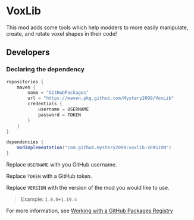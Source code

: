 # VoxLib
This mod adds some tools which help modders to more easily manipulate, create, and rotate voxel shapes in their code!

## Developers
### Declaring the dependency
```gradle
repositories {
    maven {
        name = "GitHubPackages"
        url = "https://maven.pkg.github.com/Mystery2099/VoxLib"
        credentials {
            username = USERNAME
            password = TOKEN
        }
    }
}

dependencies {
    modImplementation("com.github.mystery2099:voxlib:VERSION")
}
```
Replace `USERNAME` with you GitHub username.

Replace `TOKEN` with a GitHub token.

Replace `VERSION` with the version of the mod you would like to use.
>Example: `1.0.0+1.19.4`

For more information, see [Working with a GitHub Packages Registry](https://docs.github.com/en/packages/working-with-a-github-packages-registry/working-with-the-gradle-registry#using-a-published-package)